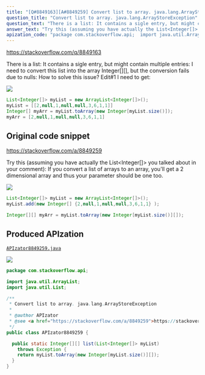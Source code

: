 ```yaml
---
title: "[Q#8849163][A#8849259] Convert list to array. java.lang.ArrayStoreException"
question_title: "Convert list to array. java.lang.ArrayStoreException"
question_text: "There is a list: It contains a sigle entry, but might contain multiple entries: I need to convert this list into the array Integer[][], but the conversion fails due to nulls: How to solve this issue? Edit#1 I need to get:"
answer_text: "Try this (assuming you have actually the List<Integer[]> you talked about in your comment): If you convert a list of arrays to an array, you'll get a 2 dimensional array and thus your parameter should be one too."
apization_code: "package com.stackoverflow.api;  import java.util.ArrayList; import java.util.List;  /**  * Convert list to array. java.lang.ArrayStoreException  *  * @author APIzator  * @see <a href=\"https://stackoverflow.com/a/8849259\">https://stackoverflow.com/a/8849259</a>  */ public class APIzator8849259 {    public static Integer[][] list(List<Integer[]> myList)     throws Exception {     return myList.toArray(new Integer[myList.size()][]);   } }"
---
```


https://stackoverflow.com/q/8849163

There is a list:
It contains a sigle entry, but might contain multiple entries:
I need to convert this list into the array Integer[][], but the conversion fails due to nulls:
How to solve this issue?
Edit#1
I need to get:


<div class="code-logo"><img src="/stackoverflow.png" /></div>

```java
List<Integer[]> myList = new ArrayList<Integer[]>();
myList = [[2,null,1,null,null,3,6,1,1]]
Integer[] myArr = myList.toArray(new Integer[myList.size()]);
myArr = [2,null,1,null,null,3,6,1,1]
```


## Original code snippet

https://stackoverflow.com/a/8849259

Try this (assuming you have actually the List&lt;Integer[]&gt; you talked about in your comment):
If you convert a list of arrays to an array, you&#x27;ll get a 2 dimensional array and thus your parameter should be one too.

<div class="code-logo"><img src="/stackoverflow.png" /></div>

```java
List<Integer[]> myList = new ArrayList<Integer[]>();
myList.add(new Integer[] {2,null,1,null,null,3,6,1,1} );

Integer[][] myArr = myList.toArray(new Integer[myList.size()][]);
```

## Produced APIzation

[`APIzator8849259.java`](https://github.com/pasqualesalza/apization/raw/main/data/search/APIzator8849259.java)

<div class="code-logo"><img src="/apizator.png" /></div>

```java
package com.stackoverflow.api;

import java.util.ArrayList;
import java.util.List;

/**
 * Convert list to array. java.lang.ArrayStoreException
 *
 * @author APIzator
 * @see <a href="https://stackoverflow.com/a/8849259">https://stackoverflow.com/a/8849259</a>
 */
public class APIzator8849259 {

  public static Integer[][] list(List<Integer[]> myList)
    throws Exception {
    return myList.toArray(new Integer[myList.size()][]);
  }
}

```